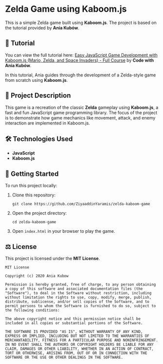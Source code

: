 

# Zelda Game using Kaboom.js

This is a simple Zelda game built using **Kaboom.js**. The project is based on the tutorial provided by **Ania Kubów**.

## 📖 Tutorial

You can view the full tutorial here: [Easy JavaScript Game Development with Kaboom.js (Mario, Zelda, and Space Invaders) - Full Course](https://www.youtube.com/watch?v=4OaHB0JbJDI&t=6361s) by **Code with Ania Kubów**.

In this tutorial, Ania guides through the development of a Zelda-style game from scratch using **Kaboom.js**.

## 📂 Project Description

This game is a recreation of the classic **Zelda** gameplay using **Kaboom.js**, a fast and fun JavaScript game programming library. The focus of the project is to demonstrate how game mechanics like movement, attack, and enemy interaction are implemented in Kaboom.js.

## 🛠️ Technologies Used

- **JavaScript**
- **Kaboom.js**

## 🚀 Getting Started

To run this project locally:
1. Clone this repository:
   ```
   git clone https://github.com/ZiyaaddinYaramis/zelda-kaboom-game
   ```
2. Open the project directory:
   ```
   cd zelda-kaboom-game
   ```
3. Open `index.html` in your browser to play the game.

## ⚖️ License

This project is licensed under the **MIT License**.

```
MIT License

Copyright (c) 2020 Ania Kubow

Permission is hereby granted, free of charge, to any person obtaining a copy of this software and associated documentation files (the "Software"), to deal in the Software without restriction, including without limitation the rights to use, copy, modify, merge, publish, distribute, sublicense, and/or sell copies of the Software, and to permit persons to whom the Software is furnished to do so, subject to the following conditions:

The above copyright notice and this permission notice shall be included in all copies or substantial portions of the Software.

THE SOFTWARE IS PROVIDED "AS IS", WITHOUT WARRANTY OF ANY KIND, EXPRESS OR IMPLIED, INCLUDING BUT NOT LIMITED TO THE WARRANTIES OF MERCHANTABILITY, FITNESS FOR A PARTICULAR PURPOSE AND NONINFRINGEMENT. IN NO EVENT SHALL THE AUTHORS OR COPYRIGHT HOLDERS BE LIABLE FOR ANY CLAIM, DAMAGES OR OTHER LIABILITY, WHETHER IN AN ACTION OF CONTRACT, TORT OR OTHERWISE, ARISING FROM, OUT OF OR IN CONNECTION WITH THE SOFTWARE OR THE USE OR OTHER DEALINGS IN THE SOFTWARE.
```


